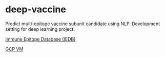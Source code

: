 # deep-vaccine
Predict multi-epitope vaccine subunit candidate using NLP. Development setting for deep learning project. 

[Immune Epitope Database (IEDB)](https://www.iedb.org/)

[GCP VM](https://console.cloud.google.com/marketplace/product/click-to-deploy-images/deeplearning)
